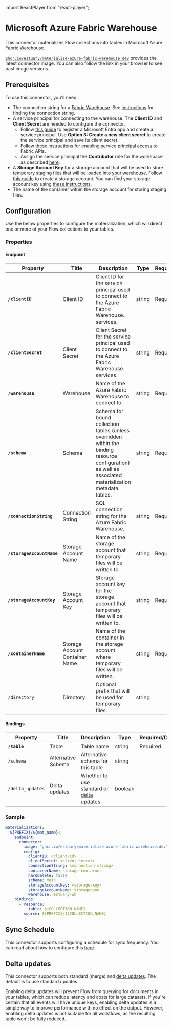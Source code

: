 
import ReactPlayer from "react-player";

# Microsoft Azure Fabric Warehouse

This connector materializes Flow collections into tables in Microsoft Azure
Fabric Warehouse.

[`ghcr.io/estuary/materialize-azure-fabric-warehouse:dev`](https://ghcr.io/estuary/materialize-azure-fabric-warehouse:dev)
provides the latest connector image. You can also follow the link in your
browser to see past image versions.

<ReactPlayer controls url="https://www.youtube.com/watch?v=_aPyCWLciDs" />

## Prerequisites

To use this connector, you'll need:
- The connection string for a [Fabric
  Warehouse](https://learn.microsoft.com/en-us/fabric/data-warehouse/create-warehouse).
  See
  [instructions](https://learn.microsoft.com/en-us/fabric/data-warehouse/connectivity#retrieve-the-sql-connection-string)
  for finding the connection string.
- A service principal for connecting to the warehouse. The **Client ID** and
  **Client Secret** are needed to configure the connector.
  - Follow [this
    guide](https://learn.microsoft.com/en-us/entra/identity-platform/howto-create-service-principal-portal)
    to register a Microsoft Entra app and create a service principal. Use
    **Option 3: Create a new client secret** to create the service principal and
    save its client secret.
  - Follow [these
    instructions](https://learn.microsoft.com/en-us/fabric/data-warehouse/entra-id-authentication#tenant-setting)
    for enabling service principal access to Fabric APIs.
  - Assign the service principal the **Contributor** role for the workspace as
    described
    [here](https://learn.microsoft.com/en-us/fabric/data-warehouse/entra-id-authentication#workspace-setting).
- A **Storage Account Key** for a storage account that will be used to store
  temporary staging files that will be loaded into your warehouse. Follow [this
  guide](https://learn.microsoft.com/en-us/azure/storage/common/storage-account-create)
  to create a storage account. You can find your storage account key using
  [these
  instructions](https://learn.microsoft.com/en-us/azure/storage/common/storage-account-keys-manage?tabs=azure-portal#view-account-access-keys).
- The name of the container within the storage account for storing staging
  files.


## Configuration

Use the below properties to configure the materialization, which will direct one or more of your
Flow collections to your tables.

### Properties

#### Endpoint

| Property                  | Title                          | Description                                                                                                                                             | Type   | Required/Default |
|---------------------------|--------------------------------|---------------------------------------------------------------------------------------------------------------------------------------------------------|--------|------------------|
| **`/clientID`**           | Client ID                      | Client ID for the service principal used to connect to the Azure Fabric Warehouse. services.                                                            | string | Required         |
| **`/clientSecret`**       | Client Secret                  | Client Secret for the service principal used to connect to the Azure Fabric Warehouse. services.                                                        | string | Required         |
| **`/warehouse`**          | Warehouse                      | Name of the Azure Fabric Warehouse to connect to.                                                                                                   | string | Required         |
| **`/schema`**             | Schema                         | Schema for bound collection tables (unless overridden within the binding resource configuration) as well as associated materialization metadata tables. | string | Required         |
| **`/connectionString`**   | Connection String              | SQL connection string for the Azure Fabric Warehouse.                                                                                                   | string | Required         |
| **`/storageAccountName`** | Storage Account Name           | Name of the storage account that temporary files will be written to.                                                                                    | string | Required         |
| **`/storageAccountKey`**  | Storage Account Key            | Storage account key for the storage account that temporary files will be written to.                                                                    | string | Required         |
| **`/containerName`**      | Storage Account Container Name | Name of the container in the storage account where temporary files will be written.                                                                     | string | Required         |
| `/directory`              | Directory                      | Optional prefix that will be used for temporary files.                                                                                                  | string |                  |

#### Bindings

| Property         | Title              | Description                                                | Type    | Required/Default |
|------------------|--------------------|------------------------------------------------------------|---------|------------------|
| **`/table`**     | Table              | Table name                                                 | string  | Required         |
| `/schema`        | Alternative Schema | Alternative schema for this table                          | string  |                  |
| `/delta_updates` | Delta updates      | Whether to use standard or [delta updates](#delta-updates) | boolean |                  |

### Sample

```yaml
materializations:
  ${PREFIX}/${mat_name}:
    endpoint:
      connector:
        image: "ghcr.io/estuary/materialize-azure-fabric-warehouse:dev"
        config:
          clientID: <client-id>
          clientSecret: <client-secret>
          connectionString: <connection-string>
          containerName: storage-container
          hardDelete: false
          schema: main
          storageAccountKey: <storage-key>
          storageAccountName: storagename
          warehouse: estuary-wh
    bindings:
      - resource:
          table: ${COLLECTION_NAME}
        source: ${PREFIX}/${COLLECTION_NAME}
```

## Sync Schedule

This connector supports configuring a schedule for sync frequency. You can read
about how to configure this [here](/reference/materialization-sync-schedule).

## Delta updates

This connector supports both standard (merge) and [delta
updates](../../../concepts/materialization.md#delta-updates). The default is to
use standard updates.

Enabling delta updates will prevent Flow from querying for documents in your
tables, which can reduce latency and costs for large datasets. If you're certain
that all events will have unique keys, enabling delta updates is a simple way to
improve performance with no effect on the output. However, enabling delta
updates is not suitable for all workflows, as the resulting table won't be fully
reduced.
